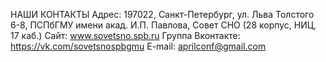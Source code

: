 НАШИ КОНТАКТЫ
Адрес: 197022, Санкт-Петербург, ул. Льва Толстого 6-8, ПСПбГМУ имени акад. И.П. 
Павлова, Совет СНО (28 корпус, НИЦ, 17 каб.)
Сайт: www.sovetsno.spb.ru
Группа Вконтакте: https://vk.com/sovetsnospbgmu
E-mail: aprilconf@gmail.com